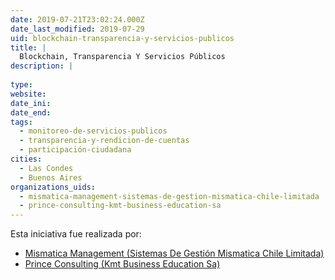 ```yaml
---
date: 2019-07-21T23:02:24.000Z
date_last_modified: 2019-07-29
uid: blockchain-transparencia-y-servicios-publicos
title: |
  Blockchain, Transparencia Y Servicios Públicos
description: |
  
type: 
website: 
date_ini: 
date_end: 
tags:
  - monitoreo-de-servicios-publicos
  - transparencia-y-rendicion-de-cuentas
  - participación-ciudadana
cities: 
  - Las Condes
  - Buenos Aires
organizations_uids:
  - mismatica-management-sistemas-de-gestion-mismatica-chile-limitada
  - prince-consulting-kmt-business-education-sa
---
```


Esta iniciativa fue realizada por:

- [Mismatica Management (Sistemas De Gestión Mismatica Chile Limitada)](/organizaciones/mismatica-management-sistemas-de-gestion-mismatica-chile-limitada)
- [Prince Consulting (Kmt Business Education Sa)](/organizaciones/prince-consulting-kmt-business-education-sa)
